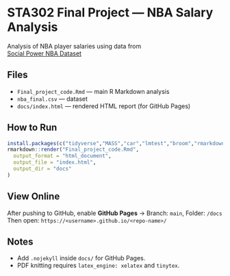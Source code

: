 
# STA302 Final Project — NBA Salary Analysis

Analysis of NBA player salaries using data from  
[Social Power NBA Dataset](https://www.kaggle.com/datasets/noahgift/social-power-nba)

## Files
- `Final_project_code.Rmd` — main R Markdown analysis  
- `nba_final.csv` — dataset  
- `docs/index.html` — rendered HTML report (for GitHub Pages)

## How to Run
```r
install.packages(c("tidyverse","MASS","car","lmtest","broom","rmarkdown"))
rmarkdown::render("Final_project_code.Rmd",
  output_format = "html_document",
  output_file = "index.html",
  output_dir = "docs"
)
````

## View Online

After pushing to GitHub, enable **GitHub Pages** → Branch: `main`, Folder: `/docs`
Then open:
`https://<username>.github.io/<repo-name>/`

## Notes

* Add `.nojekyll` inside `docs/` for GitHub Pages.
* PDF knitting requires `latex_engine: xelatex` and `tinytex`.

```
```

